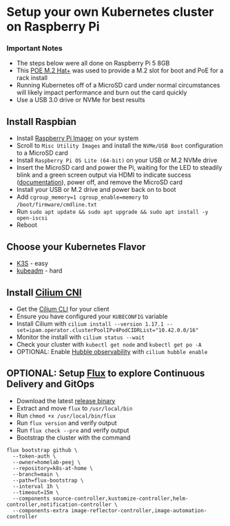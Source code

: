 # Setup your own Kubernetes cluster on Raspberry Pi

### Important Notes
- The steps below were all done on Raspberry Pi 5 8GB
- This [POE M.2 Hat+](https://www.waveshare.com/poe-m.2-hat-plus.htm) was used to provide a M.2 slot for boot and PoE for a rack install
- Running Kubernetes off of a MicroSD card under normal circumstances will likely impact performance and burn out the card quickly
- Use a USB 3.0 drive or NVMe for best results

## Install Raspbian
- Install [Raspberry Pi Imager](https://www.raspberrypi.com/software/) on your system
- Scroll to `Misc Utility Images` and install the `NVMe/USB Boot` configuration to a MicroSD card
- Install `Raspberry Pi OS Lite (64-bit)` on your USB or M.2 NVMe drive
- Insert the MicroSD card and power the Pi, waiting for the LED to steadily blink and a green screen output via HDMI to indicate success ([documentation](https://www.raspberrypi.com/documentation/computers/raspberry-pi.html#bootloader_update_stable)), power off, and remove the MicroSD card
- Install your USB or M.2 drive and power back on to boot
- Add `cgroup_memory=1 cgroup_enable=memory` to `/boot/firmware/cmdline.txt`
- Run `sudo apt update && sudo apt upgrade && sudo apt install -y open-iscsi`
- Reboot

## Choose your Kubernetes Flavor
- [K3S](SETUP-k3s.md) - easy  
- [kubeadm](SETUP-kubeadm.md) - hard  

## Install [Cilium CNI](https://docs.cilium.io/en/stable/installation/k3s/)

- Get the [Cilium CLI](https://docs.cilium.io/en/stable/installation/k3s/#install-cilium) for your client
- Ensure you have configured your `KUBECONFIG` variable
- Install Cilium with `cilium install --version 1.17.1 --set=ipam.operator.clusterPoolIPv4PodCIDRList="10.42.0.0/16"`
- Monitor the install with `cilium status --wait`
- Check your cluster with `kubectl get node` and `kubectl get po -A`
- OPTIONAL: Enable [Hubble observability](https://docs.cilium.io/en/stable/observability/hubble/setup/#setting-up-hubble-observability) with `cilium hubble enable`

## OPTIONAL: Setup [Flux](https://fluxcd.io/flux/) to explore Continuous Delivery and GitOps
- Download the latest [release binary](https://github.com/fluxcd/flux2/releases)
- Extract and move `flux` to `/usr/local/bin`
- Run `chmod +x /usr/local/bin/flux`
- Run `flux version` and verify output
- Run `flux check --pre` and verify output
- Bootstrap the cluster with the command  
```
flux bootstrap github \
  --token-auth \
  --owner=homelab-peej \
  --repository=k8s-at-home \
  --branch=main \
  --path=flux-bootstrap \
  --interval 1h \
  --timeout=15m \
  --components source-controller,kustomize-controller,helm-controller,notification-controller \
  --components-extra image-reflector-controller,image-automation-controller
```

